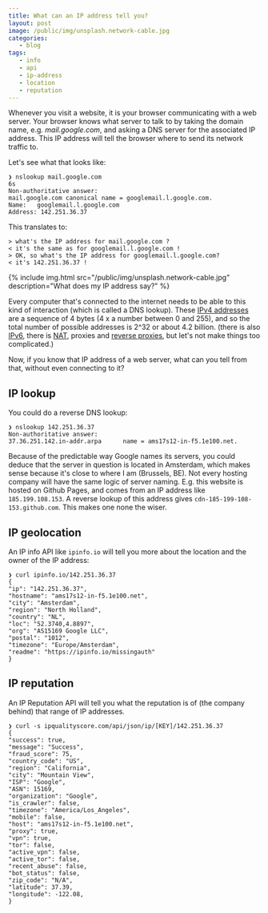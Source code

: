 ```yaml
---
title: What can an IP address tell you?
layout: post
image: /public/img/unsplash.network-cable.jpg
categories:
   - blog
tags:
   - info
   - api
   - ip-address
   - location
   - reputation
---
```


Whenever you visit a website, it is your browser communicating with a web server. 
Your browser knows what server to talk to by taking the domain name, e.g. _mail.google.com_, 
and asking a DNS server for the associated IP address. 
This IP address will tell the browser where to send its network traffic to.

Let's see what that looks like:

    ❯ nslookup mail.google.com                                                                                                                                                                                                                                                      6s
    Non-authoritative answer:
    mail.google.com canonical name = googlemail.l.google.com.
    Name:   googlemail.l.google.com
    Address: 142.251.36.37

This translates to:

    > what's the IP address for mail.google.com ?
    < it's the same as for googlemail.l.google.com !
    > OK, so what's the IP address for googlemail.l.google.com?
    < it's 142.251.36.37 !

{%
include img.html
src="/public/img/unsplash.network-cable.jpg"
description="What does my IP address say?"
%}

Every computer that's connected to the internet needs to be able to this kind of interaction 
(which is called a DNS lookup).
These [IPv4 addresses](https://en.wikipedia.org/wiki/IPv4) are a sequence of 4 bytes (4 x a number between 0 and 255), 
and so the total number of possible addresses is 2^32 or about 4.2 billion. 
(there is also [IPv6](https://en.wikipedia.org/wiki/IPv6), 
there is [NAT](https://en.wikipedia.org/wiki/Network_address_translation), 
proxies and [reverse proxies](https://en.wikipedia.org/wiki/Reverse_proxy), but let's not make things too complicated.)

Now, if you know that IP address of a web server, what can you tell from that, without even connecting to it?

## IP lookup

You could do a reverse DNS lookup:

    ❯ nslookup 142.251.36.37
    Non-authoritative answer:
    37.36.251.142.in-addr.arpa      name = ams17s12-in-f5.1e100.net.

Because of the predictable way Google names its servers, you could deduce that the server in question is located in Amsterdam,
which makes sense because it's close to where I am (Brussels, BE). 
Not every hosting company will have the same logic of server naming.
E.g. this website is hosted on Github Pages, and comes from an IP address like `185.199.108.153`. 
A reverse lookup of this address gives `cdn-185-199-108-153.github.com`. This makes one none the wiser.

## IP geolocation

An IP info API like `ipinfo.io` will tell you more about the location and the owner of the IP address:

    ❯ curl ipinfo.io/142.251.36.37
    {
    "ip": "142.251.36.37",
    "hostname": "ams17s12-in-f5.1e100.net",
    "city": "Amsterdam",
    "region": "North Holland",
    "country": "NL",
    "loc": "52.3740,4.8897",
    "org": "AS15169 Google LLC",
    "postal": "1012",
    "timezone": "Europe/Amsterdam",
    "readme": "https://ipinfo.io/missingauth"
    }

## IP reputation

An IP Reputation API will tell you what the reputation is of (the company behind) that range of IP addresses.

    ❯ curl -s ipqualityscore.com/api/json/ip/[KEY]/142.251.36.37
    {
    "success": true,
    "message": "Success",
    "fraud_score": 75,
    "country_code": "US",
    "region": "California",
    "city": "Mountain View",
    "ISP": "Google",
    "ASN": 15169,
    "organization": "Google",
    "is_crawler": false,
    "timezone": "America/Los_Angeles",
    "mobile": false,
    "host": "ams17s12-in-f5.1e100.net",
    "proxy": true,
    "vpn": true,
    "tor": false,
    "active_vpn": false,
    "active_tor": false,
    "recent_abuse": false,
    "bot_status": false,
    "zip_code": "N/A",
    "latitude": 37.39,
    "longitude": -122.08,
    }
